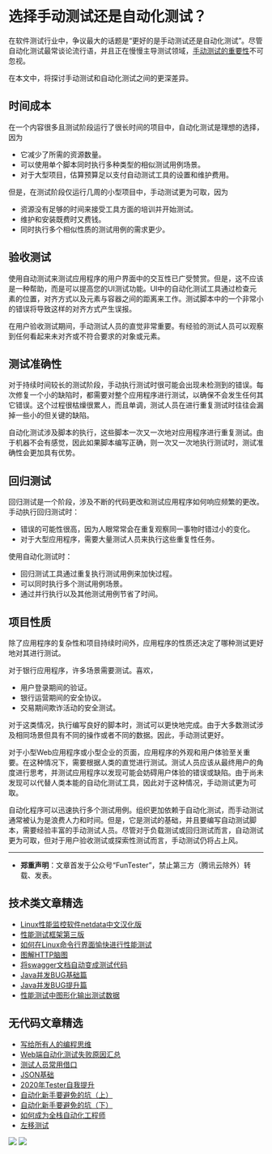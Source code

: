 # 选择手动测试还是自动化测试？



在软件测试行业中，争议最大的话题是“更好的是手动测试还是自动化测试”。尽管自动化测试最常谈论流行语，并且正在慢慢主导测试领域，[手动测试的重要性](https://mp.weixin.qq.com/s/mW5vryoJIkeskZLkBPFe0Q)不可忽视。

在本文中，将探讨手动测试和自动化测试之间的更深差异。

## 时间成本

在一个内容很多且测试阶段运行了很长时间的项目中，自动化测试是理想的选择，因为

* 它减少了所需的资源数量。
* 可以使用单个脚本同时执行多种类型的相似测试用例场景。
* 对于大型项目，估算预算足以支付自动测试工具的设置和维护费用。

但是，在测试阶段仅运行几周的小型项目中，手动测试更为可取，因为

* 资源没有足够的时间来接受工具方面的培训并开始测试。
* 维护和安装既费时又费钱。
* 同时执行多个相似性质的测试用例的需求更少。

## 验收测试

使用自动测试来测试应用程序的用户界面中的交互性已广受赞赏。但是，这不应该是一种帮助，而是可以提高您的UI测试功能。UI中的自动化测试工具通过检查元素的位置，对齐方式以及元素与容器之间的距离来工作。测试脚本中的一个非常小的错误将导致这样的对齐方式产生误报。

在用户验收测试期间，手动测试人员的直觉非常重要。有经验的测试人员可以观察到任何看起来未对齐或不符合要求的对象或元素。

## 测试准确性 
对于持续时间较长的测试阶段，手动执行测试时很可能会出现未检测到的错误。每次修复一个小的缺陷时，都需要对整个应用程序进行测试，以确保不会发生任何其它错误。这个过程很枯燥很累人，而且单调，测试人员在进行重复测试时往往会漏掉一些小的但关键的缺陷。

自动化测试涉及脚本的执行，这些脚本一次又一次地对应用程序进行重复测试。由于机器不会有感觉，因此如果脚本编写正确，则一次又一次地执行测试时，测试准确性会更加具有优势。

## 回归测试

回归测试是一个阶段，涉及不断的代码更改和测试应用程序如何响应频繁的更改。手动执行回归测试时：

* 错误的可能性很高，因为人眼常常会在重复观察同一事物时错过小的变化。
* 对于大型应用程序，需要大量测试人员来执行这些重复性任务。

使用自动化测试时：

* 回归测试工具通过重复执行测试用例来加快过程。
* 可以同时执行多个测试用例场景。
* 通过并行执行以及其他测试用例节省了时间。

## 项目性质

除了应用程序的复杂性和项目持续时间外，应用程序的性质还决定了哪种测试更好地对其进行测试。

对于银行应用程序，许多场景需要测试。喜欢，

* 用户登录期间的验证。
* 银行运营期间的安全协议。
* 交易期间欺诈活动的安全测试。

对于这类情况，执行编写良好的脚本时，测试可以更快地完成。由于大多数测试涉及相同场景但具有不同的操作或者不同的数据。因此，手动测试更好。

对于小型Web应用程序或小型企业的页面，应用程序的外观和用户体验至关重要。在这种情况下，需要根据人类的直觉进行测试。测试人员应该从最终用户的角度进行思考，并测试应用程序以发现可能会妨碍用户体验的错误或缺陷。由于尚未发现可以代替人类本能的自动化测试工具，因此对于这种情况，手动测试更为可取。

自动化程序可以迅速执行多个测试用例。组织更加依赖于自动化测试，而手动测试通常被认为是浪费人力和时间。但是，它是测试的基础，并且要编写自动测试脚本，需要经验丰富的手动测试人员。尽管对于负载测试或回归测试而言，自动测试更为可取，但对于用户验收测试或探索性测试而言，手动测试仍将占上风。

---
* **郑重声明**：文章首发于公众号“FunTester”，禁止第三方（腾讯云除外）转载、发表。

## 技术类文章精选

- [Linux性能监控软件netdata中文汉化版](https://mp.weixin.qq.com/s/fdXtK-5WwKnxjLZdyg6-nA)
- [性能测试框架第三版](https://mp.weixin.qq.com/s/Mk3PoH7oJX7baFmbeLtl_w)
- [如何在Linux命令行界面愉快进行性能测试](https://mp.weixin.qq.com/s/fwGqBe1SpA2V0lPfAOd04Q)
- [图解HTTP脑图](https://mp.weixin.qq.com/s/100Vm8FVEuXs0x6rDGTipw)
- [将swagger文档自动变成测试代码](https://mp.weixin.qq.com/s/SY8mVenj0zMe5b47GS9VSQ)
- [Java并发BUG基础篇](https://mp.weixin.qq.com/s/NR4vYx81HtgAEqH2Q93k2Q)
- [Java并发BUG提升篇](https://mp.weixin.qq.com/s/GCRRe8hJpe1QJtxq9VBEhg)
- [性能测试中图形化输出测试数据](https://mp.weixin.qq.com/s/EMvpYIsszdwBJFPIxztTvA)

## 无代码文章精选

- [写给所有人的编程思维](https://mp.weixin.qq.com/s/Oj33UCnYfbUgzsBzEm2GPQ)
- [Web端自动化测试失败原因汇总](https://mp.weixin.qq.com/s/qzFth-Q9e8MTms1M8L5TyA)
- [测试人员常用借口](https://mp.weixin.qq.com/s/0k_Ciud2sOpRb5PPiVzECw)
- [JSON基础](https://mp.weixin.qq.com/s/tnQmAFfFbRloYp8J9TYurw)
- [2020年Tester自我提升](https://mp.weixin.qq.com/s/vuhUp85_6Sbg6ReAN3TTSQ)
- [自动化新手要避免的坑（上）](https://mp.weixin.qq.com/s/MjcX40heTRhEgCFhInoqYQ)
- [自动化新手要避免的坑（下）](https://mp.weixin.qq.com/s/azDUo1IO5JgkJIS9n1CMRg)
- [如何成为全栈自动化工程师](https://mp.weixin.qq.com/s/j2rQ3COFhg939KLrgKr_bg)
- [左移测试](https://mp.weixin.qq.com/s/8zXkWV4ils17hUqlXIpXSw)

![](https://mmbiz.qpic.cn/mmbiz_png/13eN86FKXzCxr0Sa2MXpNKicZE024zJm7vIAFRC09bPV9iaMer9Ncq8xppcYF73sDHbrG2iaBtRqCFibdckDTcojKg/640?wx_fmt=png&tp=webp&wxfrom=5&wx_lazy=1&wx_co=1)
![](https://mmbiz.qpic.cn/mmbiz_gif/13eN86FKXzCPsneTRDBzskVY9GpIhbl6e3JpwysPqAbM7Z80J1EZrIYpTO7YSD40Cp9hOicibdV3GIbVTcEapgqA/640?wx_fmt=gif&tp=webp&wxfrom=5&wx_lazy=1)